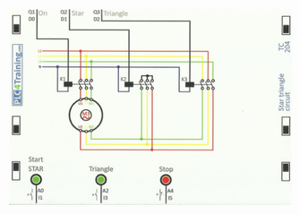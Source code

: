 <p align="center">
<img width="700" height="" src="https://github.com/DexterTaha/Controllino-PLC-Sample/blob/main/Training%20Card%20Picture/204.jpg">
</p>
